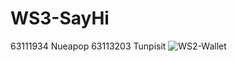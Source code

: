 # WS3-SayHi
63111934 Nueapop
63113203 Tunpisit
![WS2-Wallet](https://raw.githubusercontent.com/nueapop/WS3-SayHi/main/showCase/Screenshot%202023-02-20%20230248.png)
